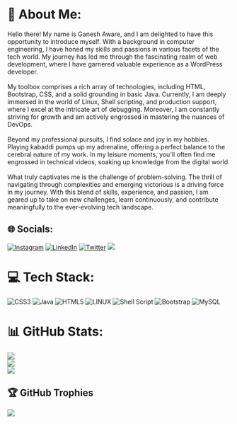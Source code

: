 # 💫 About Me:
Hello there! My name is Ganesh Aware, and I am delighted to have this opportunity to introduce myself. With a background in computer engineering, I have honed my skills and passions in various facets of the tech world. My journey has led me through the fascinating realm of web development, where I have garnered valuable experience as a WordPress developer. <br><br>My toolbox comprises a rich array of technologies, including HTML, Bootstrap, CSS, and a solid grounding in basic Java. Currently, I am deeply immersed in the world of Linux, Shell scripting, and production support, where I excel at the intricate art of debugging. Moreover, I am constantly striving for growth and am actively engrossed in mastering the nuances of DevOps.<br><br>Beyond my professional pursuits, I find solace and joy in my hobbies. Playing kabaddi pumps up my adrenaline, offering a perfect balance to the cerebral nature of my work. In my leisure moments, you'll often find me engrossed in technical videos, soaking up knowledge from the digital world.<br><br>What truly captivates me is the challenge of problem-solving. The thrill of navigating through complexities and emerging victorious is a driving force in my journey. With this blend of skills, experience, and passion, I am geared up to take on new challenges, learn continuously, and contribute meaningfully to the ever-evolving tech landscape.


## 🌐 Socials:
[![Instagram](https://img.shields.io/badge/Instagram-%23E4405F.svg?logo=Instagram&logoColor=white)](https://instagram.com/ganesh_aware) [![LinkedIn](https://img.shields.io/badge/LinkedIn-%230077B5.svg?logo=linkedin&logoColor=white)](https://linkedin.com/in/ganeshaware18) [![Twitter](https://img.shields.io/badge/Twitter-%231DA1F2.svg?logo=Twitter&logoColor=white)](https://twitter.com/ganeshaware11)
[![](https://visitcount.itsvg.in/api?id=ganeshaware18&icon=3&color=8)](https://visitcount.itsvg.in)

# 💻 Tech Stack:
![CSS3](https://img.shields.io/badge/css3-%231572B6.svg?style=for-the-badge&logo=css3&logoColor=white) ![Java](https://img.shields.io/badge/java-%23ED8B00.svg?style=for-the-badge&logo=java&logoColor=white) ![HTML5](https://img.shields.io/badge/html5-%23E34F26.svg?style=for-the-badge&logo=html5&logoColor=white) ![LINUX](https://img.shields.io/badge/Linux-FCC624?style=for-the-badge&logo=linux&logoColor=black) ![Shell Script](https://img.shields.io/badge/shell_script-%23121011.svg?style=for-the-badge&logo=gnu-bash&logoColor=white) ![Bootstrap](https://img.shields.io/badge/bootstrap-%23563D7C.svg?style=for-the-badge&logo=bootstrap&logoColor=white) ![MySQL](https://img.shields.io/badge/mysql-%2300f.svg?style=for-the-badge&logo=mysql&logoColor=white)
# 📊 GitHub Stats:
![](https://github-readme-stats.vercel.app/api?username=ganeshaware18&theme=swift&hide_border=false&include_all_commits=true&count_private=false)<br/>
![](https://github-readme-streak-stats.herokuapp.com/?user=ganeshaware18&theme=swift&hide_border=false)<br/>
![](https://github-readme-stats.vercel.app/api/top-langs/?username=ganeshaware18&theme=swift&hide_border=false&include_all_commits=true&count_private=false&layout=compact)

## 🏆 GitHub Trophies
![](https://github-profile-trophy.vercel.app/?username=ganeshaware18&theme=monokai&no-frame=false&no-bg=true&margin-w=4)


<!-- Proudly created with GPRM ( https://gprm.itsvg.in ) -->
